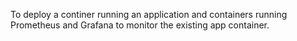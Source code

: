To deploy a continer running an application and containers running Prometheus and Grafana to monitor the existing app container.
